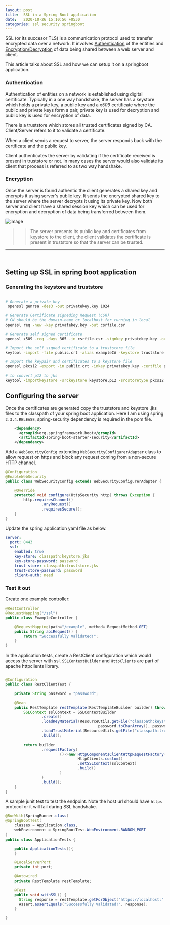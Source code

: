 ```yaml
---
layout: post
title:  SSL in a Spring Boot application
date:   2020-10-26 15:10:56 +0530
categories: ssl security springboot
---
```


<!-- bundle exec jekyll serve
 -->

SSL (or its succesor TLS) is a communication  protocol used to transfer encrypted data over a network. It involves  <ins>Authentication</ins> of the entities and <ins>Encryption/Decryption</ins>  of data being shared between a web server and client.

This article talks about SSL and how we can setup it on a springboot application.


### **Authentication**

Authentication of entities on a network is established using digital certificate. Typically in a one way handshake, the server has a keystore which holds a private key, a public key and a *x509*  certificate where the public and private keys form a pair, private key is used for decryption and public key is used for encryption of data.

There is a truststore which stores all trusted certificates signed by CA. Client/Server refers to it to validate a certificate.

When a client sends a request to server, the server responds back with the certificate and the public key. 

Client authenticates the server by validating if the certificate received is present in truststore or not. In many cases the server would also validate its client that process is referred to as two way handshake.

### **Encryption**

Once the server is found authentic the client generates a shared key and encrypts it using server's public key. It sends the encrypted shared key to the server where the server decrypts it using its private key. Now both server and client have a shared session key which can be used for encryption and decryption of data being transferred between them.

![image](https://user-images.githubusercontent.com/16136908/97805333-72f2c500-1c7b-11eb-83a3-49ce02376c9b.png)

>> The server presents its public key and certificates from keystore to the client, the client validates the certificate is present in truststore so that the server can be trusted.


---
<br>  

## Setting up SSL in spring boot application


### Generating the keystore and truststore

```bash

# Generate a private key
 openssl genrsa -des3 -out privatekey.key 1024

# Generate Certificate signeding Request (CSR)
# CN should be the domain-name or localhost for running in local
openssl req -new -key privatekey.key -out csrfile.csr

# Generate self signed certificate
openssl x509 -req -days 365 -in csrfile.csr -signkey privatekey.key -out public.crt

# Import the self signed certificate to a truststore file
keytool -import -file public.crt -alias exampleCA -keystore truststore.jks

# Import the keypair and certificates to a keystore file
openssl pkcs12 -export -in public.crt -inkey privatekey.key -certfile public.crt -name "certs" -out keystore.p12

# to convert p12 to jks
keytool -importkeystore -srckeystore keystore.p12 -srcstoretype pkcs12 -destkeystore keystore.jks -deststoretype JKS

```



## Configuring the server

Once the certificates are generated copy the truststore and keystore .jks files to the classpath of your spring boot application.
Here I am using spring `2.3.4.RELEASE`, spring-security dependency is required in the pom file.

```xml
    <dependency>
      <groupId>org.springframework.boot</groupId>
      <artifactId>spring-boot-starter-security</artifactId>
    </dependency>

```

Add a `WebSecurityConfig` extending `WebSecurityConfigurerAdapter` class to allow request on https
and block any request coming from a non-secure HTTP channel. 

```java
@Configuration
@EnableWebSecurity
public class WebSecurityConfig extends WebSecurityConfigurerAdapter {

    @Override
    protected void configure(HttpSecurity http) throws Exception {
        http.requiresChannel()
                .anyRequest()
                .requiresSecure();
    }
}
```

Update the spring application yaml file as below.

```yaml
server:
  port: 8443
  ssl:
    enabled: true
    key-store: classpath:keystore.jks
    key-store-password: password
    trust-store: classpath:truststore.jks
    trust-store-password: password
    client-auth: need

```



### Test it out

Create one example controller: 

```java
@RestController
@RequestMapping("/ssl")
public class ExampleController {

    @RequestMapping(path="/example", method= RequestMethod.GET)
    public String apiRequest() {
        return "Successfully Validated!";
    }
}
```

In the application tests, create a RestClient configuration which would access the server with ssl. 
`SSLContextBuilder` and `HttpClients` are part of apache httpclients library.

```java

@Configuration
public class RestClientTest {

    private String password = "password";

    @Bean
    public RestTemplate restTemplate(RestTemplateBuilder builder) throws Exception {
        SSLContext sslContext = SSLContextBuilder
                .create()
                .loadKeyMaterial(ResourceUtils.getFile("classpath:keystore.jks"),
                                         password.toCharArray(), password.toCharArray())
                .loadTrustMaterial(ResourceUtils.getFile("classpath:truststore.jks"), password.toCharArray())
                .build();

        return builder
                .requestFactory(
                        ()->new HttpComponentsClientHttpRequestFactory(
                                HttpClients.custom()
                                .setSSLContext(sslContext)
                                .build()
                        )
                )
                .build();
    }
}


```
A sample junit test to test the endpoint. Note the host url should have `https` protocol or it will fail during SSL handshake.

```java
@RunWith(SpringRunner.class)
@SpringBootTest(
    classes = Application.class,
    webEnvironment = SpringBootTest.WebEnvironment.RANDOM_PORT
)
public class ApplicationTests {

    public ApplicationTests(){
    }

    @LocalServerPort
    private int port;

    @Autowired
    private RestTemplate restTemplate;

    @Test
    public void withSSL() {
      String response = restTemplate.getForObject("https://localhost:" + port + "/ssl/example", String.class);
      Assert.assertEquals("Successfully Validated!", response);
    }

}

```

